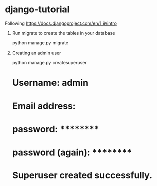 # django-tutorial

Following https://docs.djangoproject.com/en/1.9/intro

1. Run migrate to create the tables in your database

    python manage.py migrate

2. Creating an admin user

    python manage.py createsuperuser

    # Username: admin
    # Email address: <your email>
    # password: ********
    # password (again): ********
    # Superuser created successfully.
